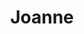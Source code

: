 ---
layout: side-module
title: "Joanne"
text: "Joanne offers quirky doodles and graphic illustrations that will bring life to your brand."
URL: "http://synchrohalo.github.io"
image: "assets/images/team/ja.png"
---